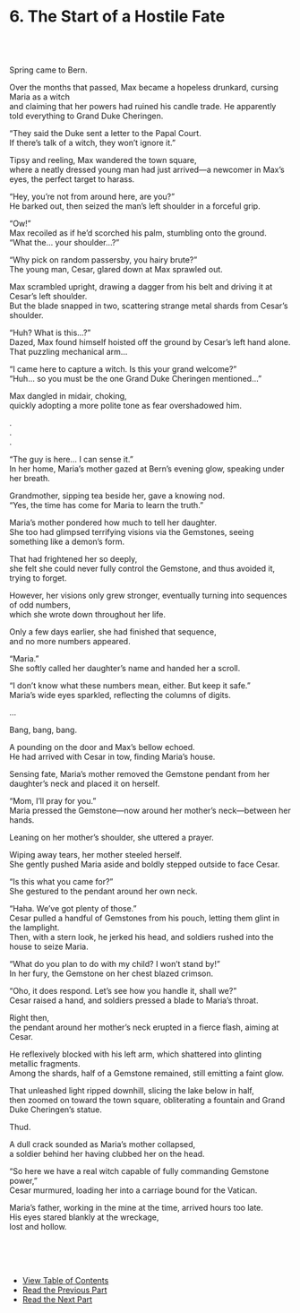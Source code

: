 # 6. The Start of a Hostile Fate
<br><br><br>
Spring came to Bern.<br>

Over the months that passed, Max became a hopeless drunkard, cursing Maria as a witch <br>
and claiming that her powers had ruined his candle trade. He apparently told everything to Grand Duke Cheringen.<br>

“They said the Duke sent a letter to the Papal Court. <br>
If there’s talk of a witch, they won’t ignore it.”<br>

Tipsy and reeling, Max wandered the town square, <br>
where a neatly dressed young man had just arrived—a newcomer in Max’s eyes, the perfect target to harass.<br>

“Hey, you’re not from around here, are you?”<br>
He barked out, then seized the man’s left shoulder in a forceful grip.<br>

“Ow!”<br>
Max recoiled as if he’d scorched his palm, stumbling onto the ground.<br>
“What the… your shoulder…?”<br>

“Why pick on random passersby, you hairy brute?”<br>
The young man, Cesar, glared down at Max sprawled out. <br>

Max scrambled upright, drawing a dagger from his belt and driving it at Cesar’s left shoulder.<br>
But the blade snapped in two, scattering strange metal shards from Cesar’s shoulder.<br>

“Huh? What is this…?”<br>
Dazed, Max found himself hoisted off the ground by Cesar’s left hand alone.<br>
That puzzling mechanical arm…<br>

“I came here to capture a witch. Is this your grand welcome?”<br>
“Huh… so you must be the one Grand Duke Cheringen mentioned…”<br>

Max dangled in midair, choking, <br>
quickly adopting a more polite tone as fear overshadowed him.<br>

.<br>
.<br>
.<br>

“The guy is here… I can sense it.”<br>
In her home, Maria’s mother gazed at Bern’s evening glow, speaking under her breath.<br>

Grandmother, sipping tea beside her, gave a knowing nod.<br>
“Yes, the time has come for Maria to learn the truth.”<br>

Maria’s mother pondered how much to tell her daughter. <br>
She too had glimpsed terrifying visions via the Gemstones, seeing something like a demon’s form.<br>

That had frightened her so deeply, <br>
she felt she could never fully control the Gemstone, and thus avoided it, trying to forget.<br>

However, her visions only grew stronger, eventually turning into sequences of odd numbers, <br>
which she wrote down throughout her life.<br>

Only a few days earlier, she had finished that sequence, <br>
and no more numbers appeared.<br>

“Maria.”<br>
She softly called her daughter’s name and handed her a scroll.<br>

“I don’t know what these numbers mean, either. But keep it safe.”<br>
Maria’s wide eyes sparkled, reflecting the columns of digits.<br>

…<br>

Bang, bang, bang.<br>

A pounding on the door and Max’s bellow echoed. <br>
He had arrived with Cesar in tow, finding Maria’s house.<br>

Sensing fate, Maria’s mother removed the Gemstone pendant from her daughter’s neck and placed it on herself.<br>

“Mom, I’ll pray for you.”<br>
Maria pressed the Gemstone—now around her mother’s neck—between her hands.<br>

Leaning on her mother’s shoulder, she uttered a prayer.<br>

Wiping away tears, her mother steeled herself.<br>
She gently pushed Maria aside and boldly stepped outside to face Cesar.<br>

“Is this what you came for?”<br>
She gestured to the pendant around her own neck.<br>

“Haha. We’ve got plenty of those.”<br>
Cesar pulled a handful of Gemstones from his pouch, letting them glint in the lamplight.<br>
Then, with a stern look, he jerked his head, and soldiers rushed into the house to seize Maria.<br>

“What do you plan to do with my child? I won’t stand by!”<br>
In her fury, the Gemstone on her chest blazed crimson.<br>

“Oho, it does respond. Let’s see how you handle it, shall we?”<br>
Cesar raised a hand, and soldiers pressed a blade to Maria’s throat.<br>

Right then,<br>
the pendant around her mother’s neck erupted in a fierce flash, aiming at Cesar.<br>

He reflexively blocked with his left arm, which shattered into glinting metallic fragments. <br>
Among the shards, half of a Gemstone remained, still emitting a faint glow.<br>

That unleashed light ripped downhill, slicing the lake below in half, <br>
then zoomed on toward the town square, obliterating a fountain and Grand Duke Cheringen’s statue.<br>

Thud.<br>

A dull crack sounded as Maria’s mother collapsed, <br>
a soldier behind her having clubbed her on the head.<br>

“So here we have a real witch capable of fully commanding Gemstone power,” <br>
Cesar murmured, loading her into a carriage bound for the Vatican.<br>

Maria’s father, working in the mine at the time, arrived hours too late. <br>
His eyes stared blankly at the wreckage,<br>
lost and hollow. <br>

<br><br><br>
* [View Table of Contents](content_en.md) <br>
* [Read the Previous Part](/01_gemston/EN/EN_5.md) <br>
* [Read the Next Part](/01_gemston/EN/EN_7-8.md)
